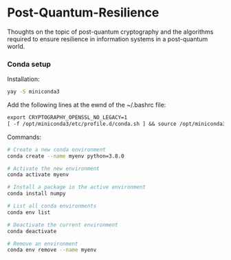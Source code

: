 # Post-Quantum-Resilience
Thoughts on the topic of post-quantum cryptography and the algorithms required to ensure resilience in information systems in a post-quantum world.

### Conda setup
Installation:
```bash
yay -S miniconda3
```

Add the following lines at the ewnd of the ~/.bashrc file:
```txt
export CRYPTOGRAPHY_OPENSSL_NO_LEGACY=1
[ -f /opt/miniconda3/etc/profile.d/conda.sh ] && source /opt/miniconda3/etc/profile.d/conda.sh
```

Commands:
```bash
# Create a new conda environment
conda create --name myenv python=3.8.0

# Activate the new environment
conda activate myenv

# Install a package in the active environment
conda install numpy

# List all conda environments
conda env list

# Deactivate the current environment
conda deactivate

# Remove an environment
conda env remove --name myenv
```
